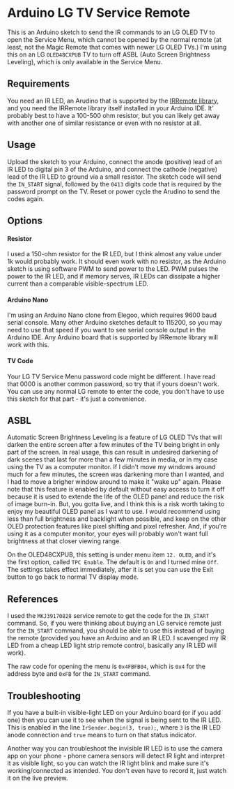 # Arduino LG TV Service Remote
This is an Arduino sketch to send the IR commands to an LG OLED TV to open the
Service Menu, which cannot be opened by the normal remote (at least, not the 
Magic Remote that comes with newer LG OLED TVs.) I'm using this on an LG
`OLED48CXPUB` TV to turn off ASBL (Auto Screen Brightness Leveling), which is only
available in the Service Menu. 

## Requirements
You need an IR LED, an Arudino that is supported by the 
[IRRemote library](https://arduino-irremote.github.io/Arduino-IRremote/), and
you need the IRRemote library itself installed in your Arduino IDE. It' probably
best to have a 100-500 ohm resistor, but you can likely get away with another
one of similar resistance or even with no resistor at all.

## Usage
Upload the sketch to your Arduino, connect the anode (positive) lead of an IR
LED to digital pin 3 of the Arduino, and connect the cathode (negative) lead of
the IR LED to ground via a small resistor. The sketch code will send the
`IN_START` signal, followed by the `0413` digits code that is required by the
password prompt on the TV. Reset or power cycle the Arudino to send the codes
again. 

## Options
#### Resistor
I used a 150-ohm resistor for the IR LED, but I think almost any value under 1k
would probably work. It should even work with no resistor, as the Arduino sketch
is using software PWM to send power to the LED. PWM pulses the power to the IR
LED, and if memory serves, IR LEDs can dissipate a higher current than a
comparable visible-spectrum LED.

#### Arduino Nano
I'm using an Arduino Nano clone from Elegoo, which requires 9600 baud serial
console. Many other Arduino sketches default to 115200, so you may need to use
that speed if you want to see serial console output in the Arduino IDE. Any
Arduino board that is supported by IRRemote library will work with this.

#### TV Code
Your LG TV Service Menu password code might be different. I have read that 0000
is another common password, so try that if yours doesn't work. You can use any
normal LG remote to enter the code, you don't have to use this sketch for that
part - it's just a convenience.

## ASBL
Automatic Screen Brightness Leveling is a feature of LG OLED TVs that will
darken the entire screen after a few minutes of the TV being bright in only
part of the screen. In real usage, this can result in undesired darkening of
dark scenes that last for more than a few minutes in media, or in my case using
the TV as a computer monitor. If I didn't move my windows around much for a few
minutes, the screen was darkening more than I wanted, and I had to move a
brigher window around to make it "wake up" again. Please note that this feature
is enabled by default without easy access to turn it off because it is used to
extende the life of the OLED panel and reduce the risk of image burn-in. But, 
you gotta live, and I think this is a risk worth taking to enjoy my beautiful
OLED panel as I want to use. I would recommend using less than full brightness
and backlight when possible, and keep on the other OLED protection features like
pixel shifting and pixel refresher. And, if you're using it as a computer
monitor, your eyes will probably won't want full brightness at that closer
viewing range.

On the OLED48CXPUB, this setting is under menu item `12. OLED`, and it's the
first option, called `TPC Enable`. The default is `On` and I turned mine `Off`.
The settings takes effect immediately, after it is set you can use the Exit
button to go back to normal TV display mode.

## References
I used the `MKJ39170828` service remote to get the code for the `IN_START`
command. So, if you were thinking about buying an LG service remote just for the
`IN_START` command, you should be able to use this instead of buying the remote
(provided you have an Arduino and an IR LED. I scavenged my IR LED from a cheap
LED light strip remote control, basically any IR LED will work).

The raw code for opening the menu is `0x4FBFB04`, which is `0x4` for the address
byte and `0xFB` for the `IN_START` command. 

## Troubleshooting
If you have a built-in visible-light LED on your Arduino board (or if you add
one) then you can use it to see when the signal is being sent to the IR LED.
This is enabled in the line `IrSender.begin(3, true);`, where `3` is the IR LED
anode connection and `true` means to turn on that status indicator.

Another way you can troubleshoot the invisible IR LED is to use the camera app
on your phone - phone camera sensors will detect IR light and interpret it as
visible light, so you can watch the IR light blink and make sure it's
working/connected as intended. You don't even have to record it, just watch it
on the live preview.